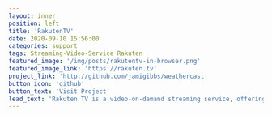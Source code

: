 ```yaml
---
layout: inner
position: left
title: 'RakutenTV'
date: 2020-09-10 15:56:00
categories: support
tags: Streaming-Video-Service Rakuten
featured_image: '/img/posts/rakutentv-in-browser.png'
featured_image_link: 'https://rakuten.tv'
project_link: 'http://github.com/jamigibbs/weathercast'
button_icon: 'github'
button_text: 'Visit Project'
lead_text: 'Rakuten TV is a video-on-demand streaming service, offering movies and TV series for subscription, rental and purchase.'
---
```

